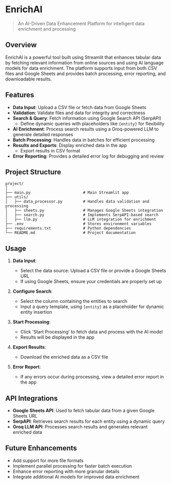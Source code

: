 # EnrichAI 

> An AI-Driven Data Enhancement Platform for intelligent data enrichment and processing

## Overview

EnrichAI is a powerful tool built using Streamlit that enhances tabular data by fetching relevant information from online sources and using AI language models for data enrichment. The platform supports input from both CSV files and Google Sheets and provides batch processing, error reporting, and downloadable results.

## Features

- **Data Input**: Upload a CSV file or fetch data from Google Sheets
- **Validation**: Validate files and data for integrity and correctness
- **Search & Query**: Fetch information using Google Search API (SerpAPI)
  - Define dynamic queries with placeholders like `{entity}` for flexibility
- **AI Enrichment**: Process search results using a Groq-powered LLM to generate detailed responses
- **Batch Processing**: Handles data in batches for efficient processing
- **Results and Exports**: Display enriched data in the app
  - Export results in CSV format
- **Error Reporting**: Provides a detailed error log for debugging and review

## Project Structure

```
project/
│
├── main.py                       # Main Streamlit app
├── utils/
│   ├── data_processor.py         # Handles data validation and processing
│   ├── sheets.py                 # Manages Google Sheets integration
│   ├── search.py                 # Implements SerpAPI-based search
│   ├── llm.py                    # LLM integration for enrichment
├── .env                          # Stores environment variables
├── requirements.txt              # Python dependencies
└── README.md                     # Project documentation
```

## Usage

1. **Data Input**: 
   - Select the data source: Upload a CSV file or provide a Google Sheets URL
   - If using Google Sheets, ensure your credentials are properly set up

2. **Configure Search**: 
   - Select the column containing the entities to search
   - Input a query template, using `{entity}` as a placeholder for dynamic entity insertion

3. **Start Processing**: 
   - Click 'Start Processing' to fetch data and process with the AI model
   - Results will be displayed in the app

4. **Export Results**: 
   - Download the enriched data as a CSV file

5. **Error Report**: 
   - If any errors occur during processing, view a detailed error report in the app

## API Integrations

- **Google Sheets API**: Used to fetch tabular data from a given Google Sheets URL
- **SerpAPI**: Retrieves search results for each entity using a dynamic query
- **Groq LLM API**: Processes search results and generates relevant enriched data

## Future Enhancements

- Add support for more file formats
- Implement parallel processing for faster batch execution
- Enhance error reporting with more granular details
- Integrate additional AI models for improved data enrichment
